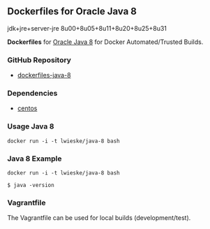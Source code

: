 ## Dockerfiles for Oracle Java 8

jdk+jre+server-jre 8u00+8u05+8u11+8u20+8u25+8u31


**Dockerfiles** for [Oracle Java 8](http://www.oracle.com/technetwork/java/index.html)
for Docker Automated/Trusted Builds.

### GitHub Repository

* [dockerfiles-java-8](https://github.com/lwieske/dockerfiles-java-8)

### Dependencies

* [centos](https://registry.hub.docker.com/_/centos/)

### Usage Java 8

    docker run -i -t lwieske/java-8 bash

### Java 8 Example

    docker run -i -t lwieske/java-8 bash

    $ java -version

### Vagrantfile

The Vagrantfile can be used for local builds (development/test).
